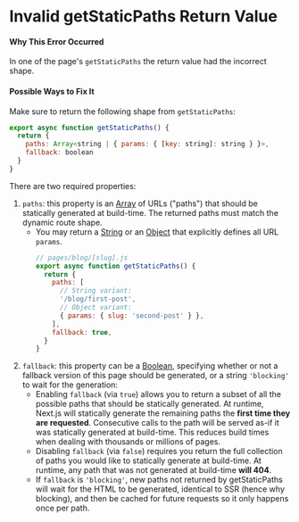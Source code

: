 # Invalid getStaticPaths Return Value

#### Why This Error Occurred

In one of the page's `getStaticPaths` the return value had the incorrect shape.

#### Possible Ways to Fix It

Make sure to return the following shape from `getStaticPaths`:

```js
export async function getStaticPaths() {
  return {
    paths: Array<string | { params: { [key: string]: string } }>,
    fallback: boolean
  }
}
```

There are two required properties:

1. `paths`: this property is an [Array](https://developer.mozilla.org/en-US/docs/Web/JavaScript/Reference/Global_Objects/Array) of URLs ("paths") that should be statically generated at build-time. The returned paths must match the dynamic route shape.
   - You may return a [String](https://developer.mozilla.org/en-US/docs/Web/JavaScript/Reference/Global_Objects/String) or an [Object](https://developer.mozilla.org/en-US/docs/Web/JavaScript/Reference/Global_Objects/Object) that explicitly defines all URL `params`.
     ```js
     // pages/blog/[slug].js
     export async function getStaticPaths() {
       return {
         paths: [
           // String variant:
           '/blog/first-post',
           // Object variant:
           { params: { slug: 'second-post' } },
         ],
         fallback: true,
       }
     }
     ```
1. `fallback`: this property can be a [Boolean](https://developer.mozilla.org/en-US/docs/Web/JavaScript/Reference/Global_Objects/Boolean), specifying whether or not a fallback version of this page should be generated, or a string `'blocking'` to wait for the generation:
   - Enabling `fallback` (via `true`) allows you to return a subset of all the possible paths that should be statically generated. At runtime, Next.js will statically generate the remaining paths the **first time they are requested**. Consecutive calls to the path will be served as-if it was statically generated at build-time. This reduces build times when dealing with thousands or millions of pages.
   - Disabling `fallback` (via `false`) requires you return the full collection of paths you would like to statically generate at build-time. At runtime, any path that was not generated at build-time **will 404**.
   - If `fallback` is `'blocking'`, new paths not returned by getStaticPaths will wait for the HTML to be generated, identical to SSR (hence why blocking), and then be cached for future requests so it only happens once per path.
